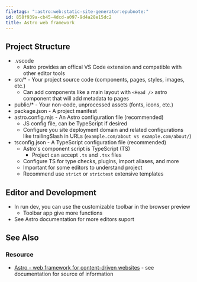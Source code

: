 ```yaml
---
filetags: ":astro:web:static-site-generator:epubnote:"
id: 858f939a-cb45-4dcd-a097-9d4a28e15dc2
title: Astro web framework
---
```


## Project Structure

- .vscode
  - Astro provides an offical VS Code extension and compatible with
    other editor tools
- src/\* - Your project source code (components, pages, styles, images,
  etc.)
  - Can add components like a main layout with `<Head />` astro
    component that will add metadata to pages
- public/\* - Your non-code, unprocessed assets (fonts, icons, etc.)
- package.json - A project manifest
- astro.config.mjs - An Astro configuration file (recommended)
  - JS config file, can be TypeScript if desired
  - Configure you site deployment domain and related configurations like
    trailingSlash in URLs (`example.com/about vs example.com/about/`)
- tsconfig.json - A TypeScript configuration file (recommended)
  - Astro's component script is TypeScript (TS)
    - Project can accept `.ts` and `.tsx` files
  - Configure TS for type checks, plugins, import aliases, and more
  - Important for some editors to understand project
  - Recommend use `strict` or `strictest` extensive templates

## Editor and Development

- In run dev, you can use the customizable toolbar in the browser
  preview
  - Toolbar app give more functions
- See Astro documentation for more editors suport

## See Also

### Resource

- [Astro - web framework for content-driven
  websites](https://astro.build/) - see documentation for source of
  information
